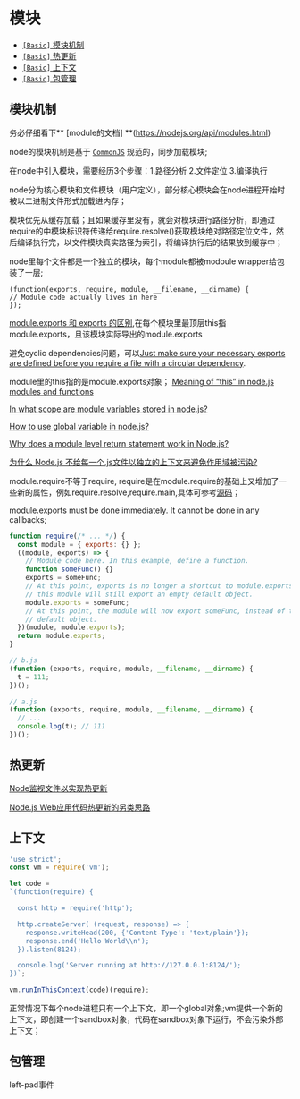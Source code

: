 # 模块

* [`[Basic]` 模块机制](#模块机制)
* [`[Basic]` 热更新](#热更新)
* [`[Basic]` 上下文](#上下文)
* [`[Basic]` 包管理](#包管理)

## 模块机制

务必仔细看下** [module的文档] **(https://nodejs.org/api/modules.html) 

node的模块机制是基于 [`CommonJS`](http://javascript.ruanyifeng.com/nodejs/module.html) 规范的，同步加载模块;

在node中引入模块，需要经历3个步骤：1.路径分析 2.文件定位 3.编译执行

node分为核心模块和文件模块（用户定义），部分核心模块会在node进程开始时被以二进制文件形式加载进内存；

模块优先从缓存加载；且如果缓存里没有，就会对模块进行路径分析，即通过require的中模块标识符传递给require.resolve()获取模块绝对路径定位文件，然后编译执行完，以文件模块真实路径为索引，将编译执行后的结果放到缓存中；

node里每个文件都是一个独立的模块，每个module都被modoule wrapper给包装了一层;

```
(function(exports, require, module, __filename, __dirname) {
// Module code actually lives in here
});
```

[module.exports 和 exports 的区别](https://stackoverflow.com/questions/7137397/module-exports-vs-exports-in-node-js),在每个模块里最顶层this指module.exports，且该模块实际导出的module.exports

避免cyclic dependencies问题，可以[Just make sure your necessary exports are defined before you require a file with a circular dependency](https://stackoverflow.com/questions/10869276/how-to-deal-with-cyclic-dependencies-in-node-js).

module里的this指的是module.exports对象；
[Meaning of “this” in node.js modules and functions](https://stackoverflow.com/questions/22770299/meaning-of-this-in-node-js-modules-and-functions)

[In what scope are module variables stored in node.js?](https://stackoverflow.com/questions/15406062/in-what-scope-are-module-variables-stored-in-node-js)

[How to use global variable in node.js?](https://stackoverflow.com/questions/10987444/how-to-use-global-variable-in-node-js)

[Why does a module level return statement work in Node.js?](https://stackoverflow.com/questions/28955047/why-does-a-module-level-return-statement-work-in-node-js/28955050#28955050)

[为什么 Node.js 不给每一个.js文件以独立的上下文来避免作用域被污染?](https://www.zhihu.com/question/57375179/answer/152633354)

module.require不等于require, require是在module.require的基础上又增加了一些新的属性，例如require.resolve,require.main,具体可参考[源码](https://github.com/nodejs/node-v0.x-archive/blob/ef4344311e19a4f73c031508252b21712b22fe8a/lib/module.js#L364)；

module.exports must be done immediately. It cannot be done in any callbacks;

```javascript
function require(/* ... */) {
  const module = { exports: {} };
  ((module, exports) => {
    // Module code here. In this example, define a function.
    function someFunc() {}
    exports = someFunc;
    // At this point, exports is no longer a shortcut to module.exports, and
    // this module will still export an empty default object.
    module.exports = someFunc;
    // At this point, the module will now export someFunc, instead of the
    // default object.
  })(module, module.exports);
  return module.exports;
}
```

```javascript
// b.js
(function (exports, require, module, __filename, __dirname) {
  t = 111;
})();

// a.js
(function (exports, require, module, __filename, __dirname) {
  // ...
  console.log(t); // 111
})();
```

## 热更新

[Node监视文件以实现热更新](https://ngtmuzi.com/Node%E7%9B%91%E8%A7%86%E6%96%87%E4%BB%B6%E4%BB%A5%E5%AE%9E%E7%8E%B0%E7%83%AD%E6%9B%B4%E6%96%B0/)

[Node.js Web应用代码热更新的另类思路](http://fex.baidu.com/blog/2015/05/nodejs-hot-swapping/)

## 上下文

```javascript
'use strict';
const vm = require('vm');

let code =
`(function(require) {

  const http = require('http');

  http.createServer( (request, response) => {
    response.writeHead(200, {'Content-Type': 'text/plain'});
    response.end('Hello World\\n');
  }).listen(8124);

  console.log('Server running at http://127.0.0.1:8124/');
})`;

vm.runInThisContext(code)(require);
```

正常情况下每个node进程只有一个上下文，即一个global对象;vm提供一个新的上下文，即创建一个sandbox对象，代码在sandbox对象下运行，不会污染外部上下文；

## 包管理

left-pad事件